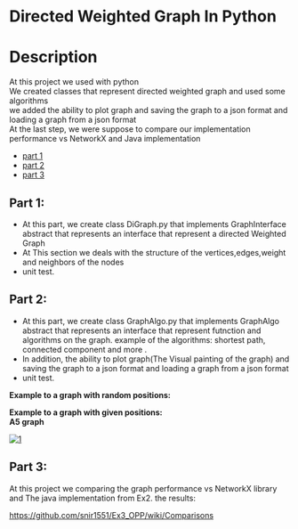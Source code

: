 # Directed Weighted Graph In Python


# Description
At this project we used with python <br />
We created classes that represent directed weighted graph and used some algorithms <br />
we added the ability to plot graph and saving the graph to a json format and loading a graph from a json format  <br />
At the last step, we were suppose to compare our implementation performance vs NetworkX and Java implementation <br />


* [part 1](#p3)
* [part 2](#p4)
* [part 3](#p5)









<a name="p3"></a>
## Part 1:
* At this part, we create class DiGraph.py that implements GraphInterface abstract that represents an interface that represent a directed Weighted Graph  <br />
* At This section we deals with the structure of the vertices,edges,weight and neighbors of the nodes
* unit test.

<a name="p4"></a>
## Part 2:
* At this part, we create class GraphAlgo.py that implements GraphAlgo  abstract that represents an interface that represent futnction and algorithms on the graph. example of the algorithms: shortest path, connected component and more .
* In addition, the ability to plot graph(The Visual painting of the graph) and saving the graph to a json format and loading a graph from a json format <br />
* unit test.


**Example to a graph with random positions:**





**Example to a graph with given positions:** <br />
**A5 graph**
    
    
<a href="https://ibb.co/g3VMPD6"><img src="https://i.ibb.co/R9ypBC7/1.png" alt="1" border="0"></a>





<a name="p5"></a>
## Part 3:
At this project we comparing the graph performance vs NetworkX library and The java implementation from Ex2.
the results:

https://github.com/snir1551/Ex3_OPP/wiki/Comparisons
